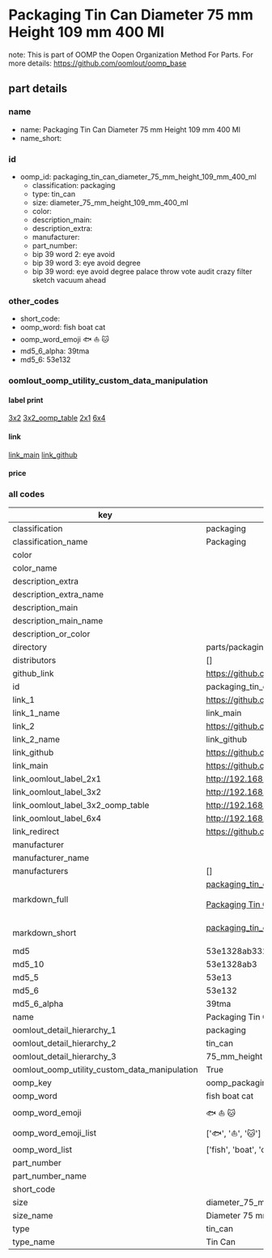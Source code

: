 # Packaging Tin Can Diameter 75 mm Height 109 mm 400 Ml  

note: This is part of OOMP the Oopen Organization Method For Parts. For more details: https://github.com/oomlout/oomp_base

##  part details
  







### name
* name: Packaging Tin Can Diameter 75 mm Height 109 mm 400 Ml
* name_short: 
### id
* oomp_id: packaging_tin_can_diameter_75_mm_height_109_mm_400_ml
  * classification: packaging
  * type: tin_can
  * size: diameter_75_mm_height_109_mm_400_ml
  * color: 
  * description_main: 
  * description_extra: 
  * manufacturer: 
  * part_number: 
  * bip 39 word 2: eye avoid
  * bip 39 word 3: eye avoid degree
  * bip 39 word: eye avoid degree palace throw vote audit crazy filter sketch vacuum ahead

### other_codes
* short_code: 
* oomp_word: fish boat cat
* oomp_word_emoji :fish: :boat: :cat:
* md5_6_alpha: 39tma
* md5_6: 53e132






### oomlout_oomp_utility_custom_data_manipulation
#### label print
[3x2](http://192.168.1.245:1112/?label=oomp%2039tma)
[3x2_oomp_table](http://192.168.1.108:1112/?label=oomp%2039tma)
[2x1](http://192.168.1.242:1112/?label=oomp%2039tma)
[6x4](http://192.168.1.55:1112/?label=oomp%2039tma)    

#### link

[link_main](https://github.com/oomlout/oomlout_oomp_version_1_messy/tree/main/parts/packaging_tin_can_diameter_75_mm_height_109_mm_400_ml) [link_github](https://github.com/oomlout/oomlout_oomp_version_1_messy/tree/main/parts/packaging_tin_can_diameter_75_mm_height_109_mm_400_ml)                             

#### price







### all codes 
| key | value |  
| --- | --- |  
| classification | packaging |  
| classification_name | Packaging |  
| color |  |  
| color_name |  |  
| description_extra |  |  
| description_extra_name |  |  
| description_main |  |  
| description_main_name |  |  
| description_or_color |   |  
| directory | parts/packaging_tin_can_diameter_75_mm_height_109_mm_400_ml |  
| distributors | [] |  
| github_link | https://github.com/oomlout/oomlout_oomp_part_src/tree/main/parts/packaging_tin_can_diameter_75_mm_height_109_mm_400_ml |  
| id | packaging_tin_can_diameter_75_mm_height_109_mm_400_ml |  
| link_1 | https://github.com/oomlout/oomlout_oomp_version_1_messy/tree/main/parts/packaging_tin_can_diameter_75_mm_height_109_mm_400_ml |  
| link_1_name | link_main |  
| link_2 | https://github.com/oomlout/oomlout_oomp_version_1_messy/tree/main/parts/packaging_tin_can_diameter_75_mm_height_109_mm_400_ml |  
| link_2_name | link_github |  
| link_github | https://github.com/oomlout/oomlout_oomp_version_1_messy/tree/main/parts/packaging_tin_can_diameter_75_mm_height_109_mm_400_ml |  
| link_main | https://github.com/oomlout/oomlout_oomp_version_1_messy/tree/main/parts/packaging_tin_can_diameter_75_mm_height_109_mm_400_ml |  
| link_oomlout_label_2x1 | http://192.168.1.242:1112/?label=oomp%2039tma |  
| link_oomlout_label_3x2 | http://192.168.1.245:1112/?label=oomp%2039tma |  
| link_oomlout_label_3x2_oomp_table | http://192.168.1.108:1112/?label=oomp%2039tma |  
| link_oomlout_label_6x4 | http://192.168.1.55:1112/?label=oomp%2039tma |  
| link_redirect | https://github.com/oomlout/oomlout_oomp_version_1_messy/tree/main/parts/packaging_tin_can_diameter_75_mm_height_109_mm_400_ml |  
| manufacturer |  |  
| manufacturer_name |  |  
| manufacturers | [] |  
| markdown_full | [packaging_tin_can_diameter_75_mm_height_109_mm_400_ml](none)<br>[](none)<br>[Packaging Tin Can Diameter 75 Mm Height 109 Mm 400 Ml](none)<br><br> |  
| markdown_short | [packaging_tin_can_diameter_75_mm_height_109_mm_400_ml](none)<br><br> |  
| md5 | 53e1328ab332c1e3d7f0a9f273840289 |  
| md5_10 | 53e1328ab3 |  
| md5_5 | 53e13 |  
| md5_6 | 53e132 |  
| md5_6_alpha | 39tma |  
| name | Packaging Tin Can Diameter 75 mm Height 109 mm 400 Ml |  
| oomlout_detail_hierarchy_1 | packaging |  
| oomlout_detail_hierarchy_2 | tin_can |  
| oomlout_detail_hierarchy_3 | 75_mm_height |  
| oomlout_oomp_utility_custom_data_manipulation | True |  
| oomp_key | oomp_packaging_tin_can_diameter_75_mm_height_109_mm_400_ml |  
| oomp_word | fish boat cat |  
| oomp_word_emoji | :fish: :boat: :cat: |  
| oomp_word_emoji_list | [':fish:', ':boat:', ':cat:'] |  
| oomp_word_list | ['fish', 'boat', 'cat'] |  
| part_number |  |  
| part_number_name |  |  
| short_code |  |  
| size | diameter_75_mm_height_109_mm_400_ml |  
| size_name | Diameter 75 mm Height 109 mm 400 Ml |  
| type | tin_can |  
| type_name | Tin Can |  
